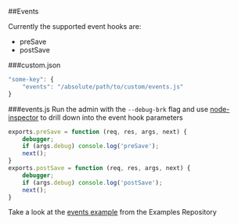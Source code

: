 ##Events

Currently the supported event hooks are:
- preSave
- postSave


###custom.json
```js
"some-key": {
    "events": "/absolute/path/to/custom/events.js"
}
```

###events.js
Run the admin with the `--debug-brk` flag and use [node-inspector][2] to drill down into the event hook parameters
```js
exports.preSave = function (req, res, args, next) {
    debugger;
    if (args.debug) console.log('preSave');
    next();
}
exports.postSave = function (req, res, args, next) {
    debugger;
    if (args.debug) console.log('postSave');
    next();
}
```
Take a look at the [events example][1] from the Examples Repository

  [1]: https://github.com/simov/express-admin-examples/blob/master/examples/custom/events/events.js
  [2]: https://github.com/node-inspector/node-inspector